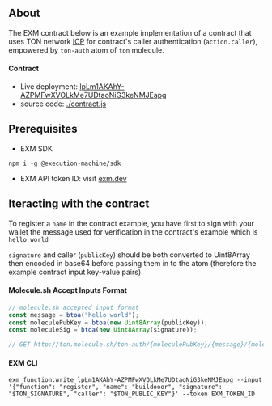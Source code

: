 ## About
The EXM contract below is an example implementation of a contract that uses TON network [ICP](https://ton.org) for contract's caller authentication (`action.caller`), empowered by `ton-auth` atom of `ton` molecule.

#### Contract
- Live deployment: [lpLm1AKAhY-AZPMFwXVOLkMe7UDtaoNiG3keNMJEapg](https://api.exm.dev/read/lpLm1AKAhY-AZPMFwXVOLkMe7UDtaoNiG3keNMJEapg)
- source code: [./contract.js](./contract.js)

## Prerequisites

- EXM SDK
```console
npm i -g @execution-machine/sdk
```

- EXM API token ID: visit [exm.dev](https://exm.dev)

## Iteracting with the contract
To register a `name` in the contract example, you have first to sign with your wallet the message used for verification in the contract's example which is `hello world` 

`signature` and caller (`publicKey`) should be both converted to Uint8Array then encoded in base64 before passing them in to the atom (therefore the example contract input key-value pairs).

#### Molecule.sh Accept Inputs Format

```js
// molecule.sh accepted input format
const message = btoa("hello world");
const moleculePubKey = btoa(new Uint8Array(publicKey));
const moleculeSig = btoa(new Uint8Array(signature));

// GET http://ton.molecule.sh/ton-auth/{moleculePubKey}/{message}/{moleculeSig}


```

#### EXM CLI
```console
exm function:write lpLm1AKAhY-AZPMFwXVOLkMe7UDtaoNiG3keNMJEapg --input '{"function": "register", "name": "buildooor", "signature": "$TON_SIGNATURE", "caller": "$TON_PUBLIC_KEY"}' --token EXM_TOKEN_ID
```
